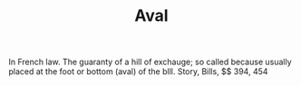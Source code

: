 ---
title: Aval
letter: A
permalink: "/definitions/aval.html"
body: In French law. The guaranty of a hill of exchauge; so called because usually
  placed at the foot or bottom (aval) of the blll. Story, Bills, $$ 394, 454
published_at: '2018-07-07'
source: Black's Law Dictionary
layout: post
---